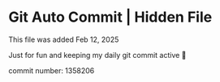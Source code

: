 # Git Auto Commit | Hidden File

This file was added Feb 12, 2025

Just for fun and keeping my daily git commit active 🤪

commit number: 1358206
